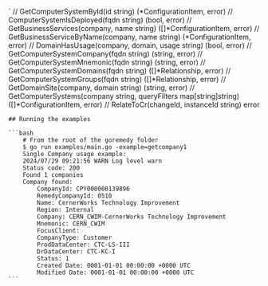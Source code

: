 `	// GetComputerSystemById(id string) (*ConfigurationItem, error)
	// ComputerSystemIsDeployed(fqdn string) (bool, error)
	// GetBusinessServices(company, name string) ([]*ConfigurationItem, error)
	// GetBusinessServiceByName(company, name string) (*ConfigurationItem, error)
	// DomainHasUsage(company, domain, usage string) (bool, error)
	// GetComputerSystemCompany(fqdn string) (string, error)
	// GetComputerSystemMnemonic(fqdn string) (string, error)
	// GetComputerSystemDomains(fqdn string) ([]*Relationship, error)
	// GetComputerSystemGroups(fqdn string) ([]*Relationship, error)
	// GetDomainSite(company, domain string) (string, error)
	// GetComputerSystems(company string, queryFilters map[string]string) ([]*ConfigurationItem, error)
	// RelateToCr(changeId, instanceId string) error


	## Running the examples

	```bash
		# From the root of the goremedy folder
		$ go run examples/main.go -example=getcompany1
		Single Company usage example:
		2024/07/29 09:21:56 WARN Log level warn
		Status code: 200
		Found 1 companies
		Company found:
			CompanyId: CPY000000139896
			RemedyCompanyId: 0510
			Name: CernerWorks Technology Improvement
			Region: Internal
			Company: CERN_CWIM-CernerWorks Technology Improvement
			Mnemonic: CERN_CWIM
			FocusClient: 
			CompanyType: Customer
			ProdDataCenter: CTC-LS-III
			DrDataCenter: CTC-KC-I
			Status: 1
			Created Date: 0001-01-01 00:00:00 +0000 UTC
			Modified Date: 0001-01-01 00:00:00 +0000 UTC
	```